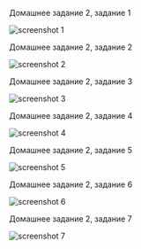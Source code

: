 Домашнее задание 2, задание 1

![screenshot 1](https://user-images.githubusercontent.com/21691446/28248979-9208fa84-6a56-11e7-92c7-bd0938c49d18.PNG)

Домашнее задание 2, задание 2

![screenshot 2](https://user-images.githubusercontent.com/21691446/28248981-948adf7a-6a56-11e7-95d2-a4a11bd77baa.PNG)

Домашнее задание 2, задание 3

![screenshot 3](https://user-images.githubusercontent.com/21691446/28248985-97aa28c8-6a56-11e7-897a-4c043f2d3d50.PNG)

Домашнее задание 2, задание 4

![screenshot 4](https://user-images.githubusercontent.com/21691446/28249483-5966e2be-6a5f-11e7-8e0c-15a4a84a9e48.PNG)

Домашнее задание 2, задание 5

![screenshot 5](https://user-images.githubusercontent.com/21691446/28249451-b292244e-6a5e-11e7-8e98-bf5e7a72d830.PNG)

Домашнее задание 2, задание 6

![screenshot 6](https://user-images.githubusercontent.com/21691446/28249453-bbab85a2-6a5e-11e7-9c61-eb53a0837aea.PNG)

Домашнее задание 2, задание 7

![screenshot 7](https://user-images.githubusercontent.com/21691446/28249454-bd935408-6a5e-11e7-81b6-8639e9336445.PNG)
